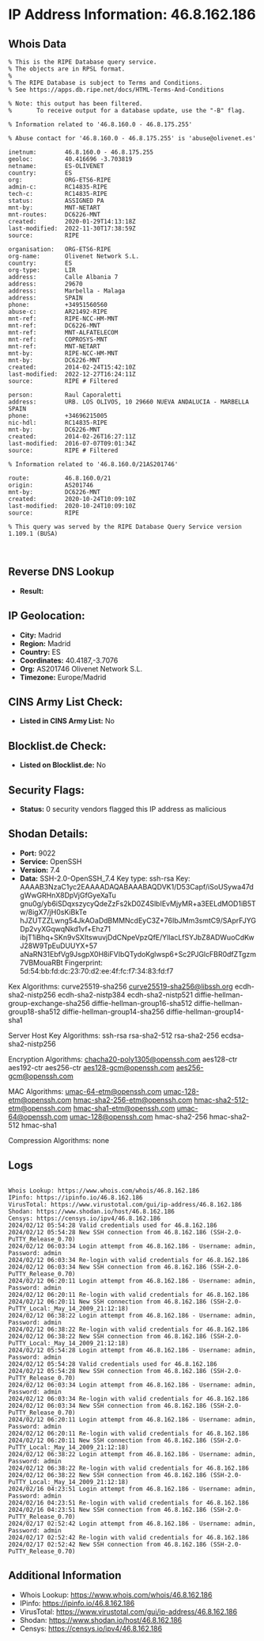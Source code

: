 # IP Address Information: 46.8.162.186

## Whois Data
```
% This is the RIPE Database query service.
% The objects are in RPSL format.
%
% The RIPE Database is subject to Terms and Conditions.
% See https://apps.db.ripe.net/docs/HTML-Terms-And-Conditions

% Note: this output has been filtered.
%       To receive output for a database update, use the "-B" flag.

% Information related to '46.8.160.0 - 46.8.175.255'

% Abuse contact for '46.8.160.0 - 46.8.175.255' is 'abuse@olivenet.es'

inetnum:        46.8.160.0 - 46.8.175.255
geoloc:         40.416696 -3.703819
netname:        ES-OLIVENET
country:        ES
org:            ORG-ETS6-RIPE
admin-c:        RC14835-RIPE
tech-c:         RC14835-RIPE
status:         ASSIGNED PA
mnt-by:         MNT-NETART
mnt-routes:     DC6226-MNT
created:        2020-01-29T14:13:18Z
last-modified:  2022-11-30T17:38:59Z
source:         RIPE

organisation:   ORG-ETS6-RIPE
org-name:       Olivenet Network S.L.
country:        ES
org-type:       LIR
address:        Calle Albania 7
address:        29670
address:        Marbella - Malaga
address:        SPAIN
phone:          +34951560560
abuse-c:        AR21492-RIPE
mnt-ref:        RIPE-NCC-HM-MNT
mnt-ref:        DC6226-MNT
mnt-ref:        MNT-ALFATELECOM
mnt-ref:        COPROSYS-MNT
mnt-ref:        MNT-NETART
mnt-by:         RIPE-NCC-HM-MNT
mnt-by:         DC6226-MNT
created:        2014-02-24T15:42:10Z
last-modified:  2022-12-27T16:24:11Z
source:         RIPE # Filtered

person:         Raul Caporaletti
address:        URB. LOS OLIVOS, 10 29660 NUEVA ANDALUCIA - MARBELLA SPAIN
phone:          +34696215005
nic-hdl:        RC14835-RIPE
mnt-by:         DC6226-MNT
created:        2014-02-26T16:27:11Z
last-modified:  2016-07-07T09:01:34Z
source:         RIPE # Filtered

% Information related to '46.8.160.0/21AS201746'

route:          46.8.160.0/21
origin:         AS201746
mnt-by:         DC6226-MNT
created:        2020-10-24T10:09:10Z
last-modified:  2020-10-24T10:09:10Z
source:         RIPE

% This query was served by the RIPE Database Query Service version 1.109.1 (BUSA)



```
## Reverse DNS Lookup
- **Result:** 

## IP Geolocation:
- **City:** Madrid
- **Region:** Madrid
- **Country:** ES
- **Coordinates:** 40.4187,-3.7076
- **Org:** AS201746 Olivenet Network S.L.
- **Timezone:** Europe/Madrid

## CINS Army List Check:
- **Listed in CINS Army List:** 
No

## Blocklist.de Check:
- **Listed on Blocklist.de:** 
No

## Security Flags:
- **Status:** 0 security vendors flagged this IP address as malicious

## Shodan Details:
- **Port:** 9022
- **Service:** OpenSSH
- **Version:** 7.4
- **Data:** SSH-2.0-OpenSSH_7.4
Key type: ssh-rsa
Key: AAAAB3NzaC1yc2EAAAADAQABAAABAQDVK1/D53Capf/iSoUSywa47dgWwGRHnX8DpVjGfGyeXaTu
gnu0g/yb6iSDqxszycyQdeZzFs2kD0Z4SlbIEvMjyMR+a3EELdMOD1iB5Tw/8igX7/jH0sKiBkTe
hJZUTZZLwng54JkAOaDdBMMNcdEyC3Z+76IbJMm3smtC9/SAprFJYGDp2vyXGqwqNkd1vf+Ehz71
ibjT1iBhq+SKn9vSXItswuvjDdCNpeVpzQfE/YllacLfSYJbZ8ADWuoCdKwJ28W9TpEuDUUYX+57
aNaRN31EbfVg9JsgpX0H8iFVIbQTydoKglwsp6+Sc2PJGlcFBR0dfZTgzm7VBMouaRBt
Fingerprint: 5d:54:bb:fd:dc:23:70:d2:ee:4f:fc:f7:34:83:fd:f7

Kex Algorithms:
	curve25519-sha256
	curve25519-sha256@libssh.org
	ecdh-sha2-nistp256
	ecdh-sha2-nistp384
	ecdh-sha2-nistp521
	diffie-hellman-group-exchange-sha256
	diffie-hellman-group16-sha512
	diffie-hellman-group18-sha512
	diffie-hellman-group14-sha256
	diffie-hellman-group14-sha1

Server Host Key Algorithms:
	ssh-rsa
	rsa-sha2-512
	rsa-sha2-256
	ecdsa-sha2-nistp256

Encryption Algorithms:
	chacha20-poly1305@openssh.com
	aes128-ctr
	aes192-ctr
	aes256-ctr
	aes128-gcm@openssh.com
	aes256-gcm@openssh.com

MAC Algorithms:
	umac-64-etm@openssh.com
	umac-128-etm@openssh.com
	hmac-sha2-256-etm@openssh.com
	hmac-sha2-512-etm@openssh.com
	hmac-sha1-etm@openssh.com
	umac-64@openssh.com
	umac-128@openssh.com
	hmac-sha2-256
	hmac-sha2-512
	hmac-sha1

Compression Algorithms:
	none


## Logs
```

Whois Lookup: https://www.whois.com/whois/46.8.162.186
IPinfo: https://ipinfo.io/46.8.162.186
VirusTotal: https://www.virustotal.com/gui/ip-address/46.8.162.186
Shodan: https://www.shodan.io/host/46.8.162.186
Censys: https://censys.io/ipv4/46.8.162.186
2024/02/12 05:54:28 Valid credentials used for 46.8.162.186
2024/02/12 05:54:28 New SSH connection from 46.8.162.186 (SSH-2.0-PuTTY_Release_0.70)
2024/02/12 06:03:34 Login attempt from 46.8.162.186 - Username: admin, Password: admin
2024/02/12 06:03:34 Re-login with valid credentials for 46.8.162.186
2024/02/12 06:03:34 New SSH connection from 46.8.162.186 (SSH-2.0-PuTTY_Release_0.70)
2024/02/12 06:20:11 Login attempt from 46.8.162.186 - Username: admin, Password: admin
2024/02/12 06:20:11 Re-login with valid credentials for 46.8.162.186
2024/02/12 06:20:11 New SSH connection from 46.8.162.186 (SSH-2.0-PuTTY_Local:_May_14_2009_21:12:18)
2024/02/12 06:38:22 Login attempt from 46.8.162.186 - Username: admin, Password: admin
2024/02/12 06:38:22 Re-login with valid credentials for 46.8.162.186
2024/02/12 06:38:22 New SSH connection from 46.8.162.186 (SSH-2.0-PuTTY_Local:_May_14_2009_21:12:18)
2024/02/12 05:54:28 Login attempt from 46.8.162.186 - Username: admin, Password: admin
2024/02/12 05:54:28 Valid credentials used for 46.8.162.186
2024/02/12 05:54:28 New SSH connection from 46.8.162.186 (SSH-2.0-PuTTY_Release_0.70)
2024/02/12 06:03:34 Login attempt from 46.8.162.186 - Username: admin, Password: admin
2024/02/12 06:03:34 Re-login with valid credentials for 46.8.162.186
2024/02/12 06:03:34 New SSH connection from 46.8.162.186 (SSH-2.0-PuTTY_Release_0.70)
2024/02/12 06:20:11 Login attempt from 46.8.162.186 - Username: admin, Password: admin
2024/02/12 06:20:11 Re-login with valid credentials for 46.8.162.186
2024/02/12 06:20:11 New SSH connection from 46.8.162.186 (SSH-2.0-PuTTY_Local:_May_14_2009_21:12:18)
2024/02/12 06:38:22 Login attempt from 46.8.162.186 - Username: admin, Password: admin
2024/02/12 06:38:22 Re-login with valid credentials for 46.8.162.186
2024/02/12 06:38:22 New SSH connection from 46.8.162.186 (SSH-2.0-PuTTY_Local:_May_14_2009_21:12:18)
2024/02/16 04:23:51 Login attempt from 46.8.162.186 - Username: admin, Password: admin
2024/02/16 04:23:51 Re-login with valid credentials for 46.8.162.186
2024/02/16 04:23:51 New SSH connection from 46.8.162.186 (SSH-2.0-PuTTY_Release_0.70)
2024/02/17 02:52:42 Login attempt from 46.8.162.186 - Username: admin, Password: admin
2024/02/17 02:52:42 Re-login with valid credentials for 46.8.162.186
2024/02/17 02:52:42 New SSH connection from 46.8.162.186 (SSH-2.0-PuTTY_Release_0.70)

```
## Additional Information
- Whois Lookup: https://www.whois.com/whois/46.8.162.186
- IPinfo: https://ipinfo.io/46.8.162.186
- VirusTotal: https://www.virustotal.com/gui/ip-address/46.8.162.186
- Shodan: https://www.shodan.io/host/46.8.162.186
- Censys: https://censys.io/ipv4/46.8.162.186

